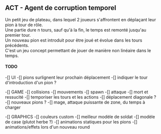 ## ACT - Agent de corruption temporel
Un petit jeu de plateau, dans lequel 2 joueurs s'affrontent en déplaçant leur pion à tour de rôle.\
Une partie dure n tours, sauf qu'à la fin, le temps est remonté jusqu'au premier tour.\
Un nouveau pion est introduit pour être joué et évolue dans les tours précédents.\
C'est un jeu concept permettant de jouer de manière non linéaire dans le temps.


#### TODO
-[] UI
    -[] pions surlignent leur prochain déplacement
    -[] indiquer le tour d'introduction d'un pion ?

-[] GAME
    -[] collisions
        -[] mouvements
        -[] spawn
    -[] attaque
    -[] mort et ressucité
    -[] temporiser les tours et les actions
    -[] déplacement diagonale ?
    -[] nouveaux pions ?
        -[] mage, attaque puissante de zone, du temps à charger

-[] GRAPHICS
    -[] couleurs custom
    -[] meilleur modèle de soldat
    -[] modèle de case (plutot herbe ?)
    -[] animations statiques pour les pions
    -[] animations/effets lors d'un nouveau round
